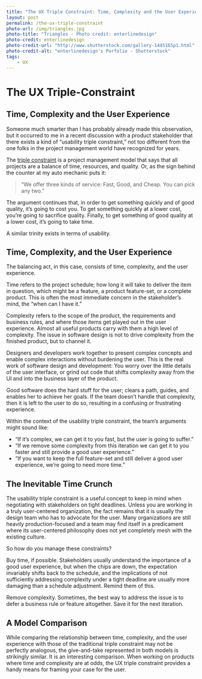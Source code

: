 ```yaml
---
title: "The UX Triple Constraint: Time, Complexity and the User Experience"
layout: post
permalink: /the-ux-triple-constraint
photo-url: /img/triangles.jpg
photo-title: "Triangles - Photo credit: enterlinedesign"
photo-credit: enterlinedesign
photo-credit-url: "http://www.shutterstock.com/gallery-1445165p1.html"
photo-credit-alt: "enterlinedesign's Porfolio - Shutterstock"
tags:
    - UX
---
```


# The UX Triple-Constraint

## Time, Complexity and the User Experience

Someone much smarter than I has probably already made this observation, but it occurred to me in a recent discussion with a product stakeholder that there exists a kind of “usability triple constraint,” not too different from the one folks in the project management world have recognized for years.

The [triple constraint][1] is a project management model that says that all projects are a balance of time, resources, and quality. Or, as the sign behind the counter at my auto mechanic puts it:

> “We offer three kinds of service: Fast, Good, and Cheap. You can pick any two.”

The argument continues that, in order to get something quickly and of good quality, it’s going to cost you. To get something quickly at a lower cost, you’re going to sacrifice quality. Finally, to get something of good quality at a lower cost, it’s going to take time.

A similar trinity exists in terms of usability.

## Time, Complexity, and the User Experience
The balancing act, in this case, consists of time, complexity, and the user experience.

Time refers to the project schedule; how long it will take to deliver the item in question, which might be a feature, a product feature-set, or a complete product. This is often the most immediate concern in the stakeholder’s mind, the “when can I have it.”

Complexity refers to the scope of the product, the requirements and business rules, and where those items get played out in the user experience. Almost all useful products carry with them a high level of complexity. The issue in software design is not to drive complexity from the finished product, but to channel it.

Designers and developers work together to present complex concepts and enable complex interactions without burdening the user. This is the real work of software design and development: You worry over the little details of the user interface, or grind out code that shifts complexity away from the UI and into the business layer of the product.

Good software does the hard stuff for the user; clears a path, guides, and enables her to achieve her goals. If the team doesn’t handle that complexity, then it is left to the user to do so, resulting in a confusing or frustrating experience.

Within the context of the usability triple constraint, the team’s arguments might sound like:

- “If it’s complex, we can get it to you fast, but the user is going to suffer.”
- “If we remove some complexity from this iteration we can get it to you faster and still provide a good user experience.”
- “If you want to keep the full feature-set and still deliver a good user experience, we’re going to need more time.”

## The Inevitable Time Crunch
The usability triple constraint is a useful concept to keep in mind when negotiating with stakeholders on tight deadlines. Unless you are working in a truly user-centered organization, the fact remains that it is usually the design team who has to advocate for the user. Many organizations are still heavily production-focused and a team may find itself in a predicament where its user-centered philosophy does not yet completely mesh with the existing culture.

So how do you manage these constraints?

Buy time, if possible. Stakeholders usually understand the importance of a good user experience, but when the chips are down, the expectation invariably shifts back to the schedule, and the implications of not sufficiently addressing complexity under a tight deadline are usually more damaging than a schedule adjustment. Remind them of this.

Remove complexity. Sometimes, the best way to address the issue is to defer a business rule or feature altogether. Save it for the next iteration.

## A Model Comparison
While comparing the relationship between time, complexity, and the user experience with those of the traditional triple constraint may not be perfectly analogous, the give-and-take represented in both models is strikingly similar. It is an interesting comparison. When working on products where time and complexity are at odds, the UX triple constraint provides a handy means for framing your case for the user.

[1]: http://en.wikipedia.org/wiki/Project_management_triangle "The Project Management Triangle - Wikipedia"

[2]: http://www.shutterstock.com/gallery-1445165p1.html "enterlinedesign's Porfolio - Shutterstock"